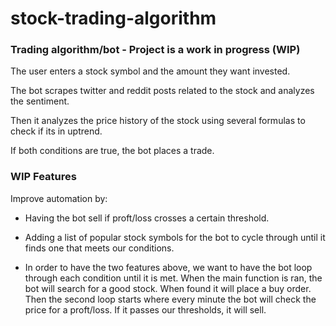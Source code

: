 # stock-trading-algorithm
### Trading algorithm/bot - Project is a work in progress (WIP)
The user enters a stock symbol and the amount they want invested.

The bot scrapes twitter and reddit posts related to the stock and analyzes the sentiment.

Then it analyzes the price history of the stock using several formulas to check if its in uptrend.

If both conditions are true, the bot places a trade.

### WIP Features
Improve automation by:

- Having the bot sell if proft/loss crosses a certain threshold.

- Adding a list of popular stock symbols for the bot to cycle through until it finds one that meets our conditions.

- In order to have the two features above, we want to have the bot loop through each condition until it is met. When the main
  function is ran, the bot will search for a good stock. When found it will place a buy order. Then the second loop starts 
  where every minute the bot will check the price for a proft/loss. If it passes our thresholds, it will sell.
